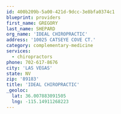 ```yaml
---
id: 400b209b-5a00-421d-9dcc-3e8bfa0374c1
blueprint: providers
first_name: GREGORY
last_name: SHEPARD
org_name: 'IDEAL CHIROPRACTIC'
address: '10025 CATSEYE COVE CT.'
category: complementary-medicine
services:
  - chiropractors
phone: 702-617-8676
city: 'LAS VEGAS'
state: NV
zip: '89183'
title: 'IDEAL CHIROPRACTIC'
_geoloc:
  lat: 36.007883091505
  lng: -115.14911268223
---
```


